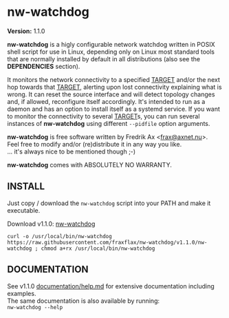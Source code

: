 # nw-watchdog
__Version:__ 1.1.0

__nw-watchdog__ is a higly configurable network watchdog written in POSIX shell script for use in Linux, depending only on Linux most standard tools that are normally installed by default in all distributions (also see the __DEPENDENCIES__ section).

It monitors the network connectivity to a specified <ins>TARGET</ins> and/or the next hop towards that <ins>TARGET</ins>, alerting upon lost connectivity explaining what is wrong. It can reset the source interface and will detect topology changes and, if allowed, reconfigure itself accordingly. It's intended to run as a daemon and has an option to install itself as a systemd service.  If you want to monitor the connectivity to several <ins>TARGET</ins>s, you can run several instances of __nw-watchdog__ using different `--pidfile` option arguments.

__nw-watchdog__ is free software written by Fredrik Ax \<frax@axnet.nu\>.<br>
Feel free to modify and/or (re)distribute it in any way you like.<br>
... it's always nice to be mentioned though ;-)<br>

__nw-watchdog__ comes with ABSOLUTELY NO WARRANTY.

## INSTALL
Just copy / download the `nw-watchdog` script into your PATH and make it executable.<br>

Download v1.1.0: [nw-watchdog](https://raw.githubusercontent.com/fraxflax/nw-watchdog/v1.1.0/nw-watchdog)
```
curl -o /usr/local/bin/nw-watchdog https://raw.githubusercontent.com/fraxflax/nw-watchdog/v1.1.0/nw-watchdog ; chmod a+rx /usr/local/bin/nw-watchdog
```
## DOCUMENTATION
See v1.1.0 [documentation/help.md](https://github.com/fraxflax/nw-watchdog/blob/Release-version-1.1.0/documentation/help.md) for extensive documentation including examples.<br>
The same documentation is also available by running:<br>
`nw-watchdog --help`<br>
